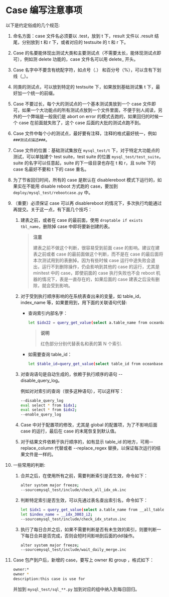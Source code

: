 # Case 编写注意事项

以下是约定俗成的几个规范:

1. 命名方面：case 文件名必须要以 .test，放到 t 下，result 文件以 .result 结尾，分别放到 t 和 r 下，或者对应的 testsuite 的 t 和 r 下。

2. Case 的名要能体现出测试大类和主要测试点（不需要太长，能体现测试点即可），例如测 delete 功能的，case 文件名可以用 delete_ 开头。

3. Case 名字中不要含有统配字符，如点号（.） 和百分号（%），可以含有下划线（_）。

4. 同类的测试点，可以放到特定的 testsuite 下，如果放到基础测试集 t 下，最好加一个统一的前缀。

5. Case 不要过长，每个大的测试点的一个基本测试类放到一个 case 文件即可，如果一个大功能点的所有测试点放到一个文件里面，不便于别人阅读，另外的一个弊端是一般我们是 abort on error 的模式去跑的，如果回归的时候一个 case 在前面就失败了，这个 case 后面的大批的测试点跑不到。

6. Case 文件中每个小的测试点，最好要有注释，注释的格式最好统一，例如 `###测试点描述###`。

7. Case 文件的位置：基础测试集放在 `mysql_test/t` 下，对于特定大功能点的测试，可以单独建个 test suite，test suite 的位置 `mysql_test/test_suite`，suite 的名字可以任意起，suite 的下一级目录也存在 t 和 r，且 suite 下的 case 名最好不要和 t 下的 case 重名。

8. 为了节省回归时间，所有的 case 是默认在 disablereboot 模式下运行的，如果实在不能用 disable reboot 方式跑的 case，要加到 `deploy/mysql_test/rebootcase.py` 中。

9. （重要）必须保证 case 可以再 disablereboot 的情况下，多次执行均能通过再提交。关于这一点，有下面几个技巧：

    1. 建表之前，或者在 case 的最前面，使用 `droptable if exists tbl_name`，删除掉 case 中即将要新创建的表。

        >**注意**
        >
        >建表之前不做这个判断，很容易受到前面 case 的影响。建议在建表之前或者 case 的最前面做这个判断，而不是在 case 的最后面将本次测试用到的表删掉。因为有些时候 case 运行中途失败会退出，运行不到删除操作，仍会影响到其他的 case 的运行，尤其是 minitest 中的 case，即使前面的 case 执行失败也不会 reboot 机器的情况下，表是一直存在的，如果后面的 case 建表之后没有删除，就会受到影响。

    2. 对于受到执行顺序影响的在系统表查出来的变量，如 table_id，index_name 等，如果要用到，用下面的关联语句代替:

        * 查询索引内部名字：

            ```bash
            let $idx22 = query_get_value(select a.table_name from oceanbase.__all_table as a inner join (select * from oceanbase.__all_table where table_name='t2') b on a.data_table_id=b.table_id order by a.table_name, table_name, 2);
            ```

            >**说明**
            >
            >红色部分分别代替表名和表的第 N 个索引.

        * 如需要查询 table_id：

            ```bash
            let $table_id=query_get_value(select table_id from oceanbase.__all_table where table_name='gv$election_info',table_id,1);
            ```

    3. 对查询语句是自动生成的，依赖于执行顺序的语句 --disable_query_log。

       例如对对索引的查询（很多这种语句），可以这样写：

        ```bash
        --disable_query_log
        eval select * from $idx1;
        eval select * from $idx2;
        --enable_query_log
        ```

    4. Case 中对于配置项的修改，尤其是 global 的配置项，为了不影响后面 case 的运行，最后在 case 的末尾恢复到默认值。

    5. 对于结果文件依赖于执行顺序的，如有显示 table_id 的地方，可用--replace_column 代替或者 --replace_regex 替换，以保证每次运行的结果文件是一样的。

10. 一些常用的判断:

    1. 合并之后，在使用所有之前，需要判断索引是否生效，命令如下：

        ```bash
        alter system major freeze;
        --sourcemysql_test/include/check_all_idx_ok.inc
        ```

    2. 判断特定索引是否生效，可以先通过表名查出索引名，命令如下：

        ```bash
        let $idx1 = query_get_value(select a.table_name from __all_table as a inner join (select * from __all_table where table_name='t1') b on a.data_table_id=b.table_id, table_name, 1);
        let $index_name = __idx_3003_i2;
        --sourcemysql_test/include/check_idx_status.inc
        ```

    3. 执行了每日合并之后，如果不需要判断是否有未生效的索引，则要判断一下每日合并是否完成，否则会短时间影响到后面的ddl操作。

        ```bash
        alter system major freeze;
        --sourcemysql_test/include/wait_daily_merge.inc
        ```

11. Case 包产到户后，新增的 case，要写上 owner 和 group ，格式如下：

    ```bash
    owner:*
    owner *
    description:this case is use for
    ```

    并加到 `mysql_test/sql_**.py` 加到对应的组中纳入到每日回归。
